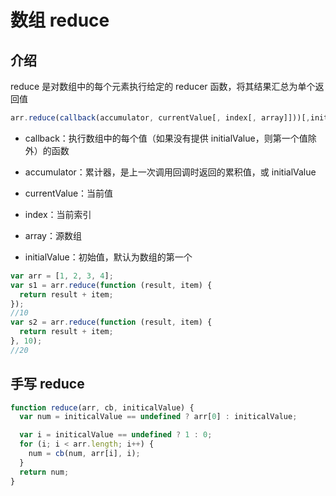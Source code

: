 # 数组 reduce

## 介绍

reduce 是对数组中的每个元素执行给定的 reducer 函数，将其结果汇总为单个返回值

```js
arr.reduce(callback(accumulator, currentValue[, index[, array]]))[,initialValue]
```

- callback：执行数组中的每个值（如果没有提供 initialValue，则第一个值除外）的函数

- accumulator：累计器，是上一次调用回调时返回的累积值，或 initialValue

- currentValue：当前值

- index：当前索引

- array：源数组

- initialValue：初始值，默认为数组的第一个

```js
var arr = [1, 2, 3, 4];
var s1 = arr.reduce(function (result, item) {
  return result + item;
});
//10
var s2 = arr.reduce(function (result, item) {
  return result + item;
}, 10);
//20
```

## 手写 reduce

```js
function reduce(arr, cb, initicalValue) {
  var num = initicalValue == undefined ? arr[0] : initicalValue;

  var i = initicalValue == undefined ? 1 : 0;
  for (i; i < arr.length; i++) {
    num = cb(num, arr[i], i);
  }
  return num;
}
```
